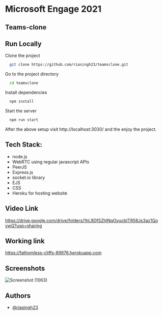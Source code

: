 # Microsoft Engage 2021
## Teams-clone

## Run Locally

Clone the project

```bash
  git clone https://github.com/riasingh23/teamsclone.git
```

Go to the project directory

```bash
  cd teamsclone
```

Install dependencies

```bash
  npm install
```

Start the server

```bash
  npm run start
```

After the above setup visit http://localhost:3030/ and the enjoy the project.

## Tech Stack:

 - node.js
 - WebRTC using regular javascript APIs
 - PeerJS
 - Express.js
 - socket.io library
 - EJS
 - CSS
 - Heroku for hosting website

## Video  Link
https://drive.google.com/drive/folders/1hL9DfSZhlNqOyucblTR58Js3az1QovwQ?usp=sharing

## Working link
https://fathomless-cliffs-89976.herokuapp.com

## Screenshots

![Screenshot (1063)](https://user-images.githubusercontent.com/79793334/125494119-4f5b081b-b48b-4d82-a875-ea399a6cb0f6.png)


## Authors

- [@riasingh23](https://www.github.com/riasingh23)

  
